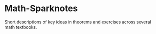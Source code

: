 # Math-Sparknotes
Short descriptions of key ideas in theorems and exercises across several math textbooks.
